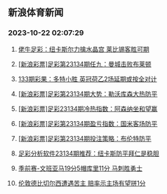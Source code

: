 ## 新浪体育新闻 
### 2023-10-22 02:07:29

1. [佬牛足彩：纽卡斯尔力擒水晶宫 莱比锡客胜可期](https://sports.sina.com.cn/l/2023-10-21/doc-imzrvqmp9639638.shtml)

2. [[新浪彩票]足彩第23134期任九：曼城击败布莱顿](https://sports.sina.com.cn/l/2023-10-21/doc-imzrvkct6521325.shtml)

3. [133期彩果：多特小胜 英冠荷乙2场延期或按全对计](https://sports.sina.com.cn/l/2023-10-21/doc-imzrvkcr0077828.shtml)

4. [[新浪彩票]足彩第23134期大势：勒沃库森大热防平](https://sports.sina.com.cn/l/2023-10-21/doc-imzrvkcr9743053.shtml)

5. [[新浪彩票]足彩23134期冷热指数：阿森纳坐和望赢](https://sports.sina.com.cn/l/2023-10-21/doc-imzrvkct6521431.shtml)

6. [[新浪彩票]足彩第23134期盈亏指数：国米客场防平](https://sports.sina.com.cn/l/2023-10-21/doc-imzrvkcr9744978.shtml)

7. [[新浪彩票]足彩第23134期投注策略：布伦特防平](https://sports.sina.com.cn/l/2023-10-21/doc-imzrvkcu5090061.shtml)

8. [足彩分析软件23134期推荐：纽卡斯防平拜仁是稳胆](https://sports.sina.com.cn/l/2023-10-21/doc-imzrvqmp9639488.shtml)

9. [季前赛-文班亚马19分5帽库里11分 马刺胜勇士](https://sports.sina.com.cn/basketball/nba/2023-10-21/doc-imzrvutt6971745.shtml)

10. [伦敦德比切尔西遭遇苦主 赔率示主场有望拼1分](https://sports.sina.com.cn/l/2023-10-21/doc-imzrtwak0461584.shtml)

